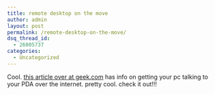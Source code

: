 ```yaml
---
title: remote desktop on the move
author: admin
layout: post
permalink: /remote-desktop-on-the-move/
dsq_thread_id:
  - 26005737
categories:
  - Uncategorized
---
```

Cool. [this article over at geek.com][1] has info on getting your pc talking to your PDA over the internet. pretty cool. check it out!!!

 [1]: http://www.geek.com/news/geeknews/2003Aug/fea20030828021469.htm